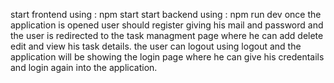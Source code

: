 start frontend using : npm start
start backend using : npm run dev
once the application is opened user should register giving his mail and password and the user is redirected to the task managment page where he can add delete edit and view his task details.
the user can logout using logout and the application will be showing the login page where he can give his credentails and login again into the application.
